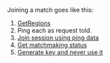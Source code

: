 Joining a match goes like this:
1. [GetRegions](./Candidate/GetRegions.md)
2. Ping each as request told.
3. [Join session using ping data](./Candidate/Join.md)
4. [Get matchmaking status](./Candidate/GetStatus.md)
5. [Generate key and never use it](./Key/Generate.md)